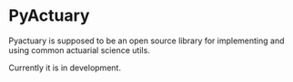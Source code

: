 # PyActuary

Pyactuary is supposed to be an open source library for implementing and using common
actuarial science utils.

Currently it is in development.